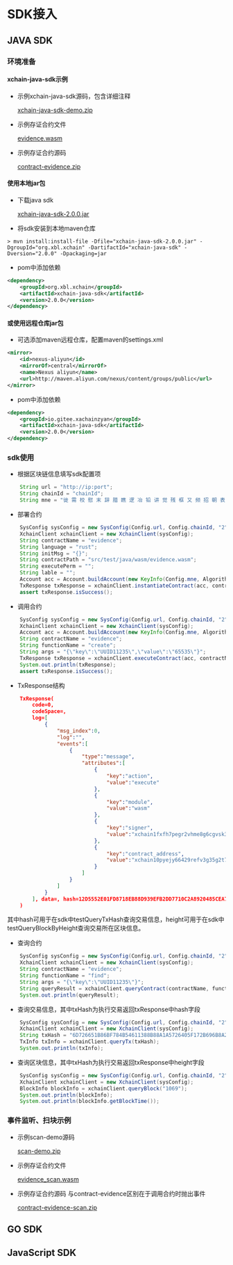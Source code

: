 # SDK接入

## JAVA SDK

### 环境准备

#### xchain-java-sdk示例
- 示例xchain-java-sdk源码，包含详细注释

   [xchain-java-sdk-demo.zip](https://github.com/XAbaiyangdian/xchaindoc/raw/master/source/application/contract/xchain-java-sdk-demo.zip)

- 示例存证合约文件

   [evidence.wasm](https://github.com/XAbaiyangdian/xchaindoc/raw/master/source/application/contract/evidence.wasm)
- 示例存证合约源码

   [contract-evidence.zip](https://github.com/XAbaiyangdian/xchaindoc/raw/master/source/application/contract/contract-evidence.zip)

#### 使用本地jar包
- 下载java sdk

  [xchain-java-sdk-2.0.0.jar](https://github.com/XAbaiyangdian/xchaindoc/raw/master/source/application/xchain-java-sdk-2.0.0.jar)

- 将sdk安装到本地maven仓库
```shell script
> mvn install:install-file -Dfile="xchain-java-sdk-2.0.0.jar" -DgroupId="org.xbl.xchain" -DartifactId="xchain-java-sdk" -Dversion="2.0.0" -Dpackaging=jar
```

- pom中添加依赖
```xml
<dependency>
    <groupId>org.xbl.xchain</groupId>
    <artifactId>xchain-java-sdk</artifactId>
    <version>2.0.0</version>
</dependency>
```

#### 或使用远程仓库jar包
- 可选添加maven远程仓库，配置maven的settings.xml
```xml
<mirror>
	<id>nexus-aliyun</id>
	<mirrorOf>central</mirrorOf>
	<name>Nexus aliyun</name>
	<url>http://maven.aliyun.com/nexus/content/groups/public</url>
</mirror>
```
- pom中添加依赖
```xml
<dependency>
    <groupId>io.gitee.xachainzyan</groupId>
    <artifactId>xchain-java-sdk</artifactId>
    <version>2.0.0</version>
</dependency>
```

### sdk使用
- 根据区块链信息填写sdk配置项
```java
    String url = "http://ip:port";
    String chainId = "chainId";
    String mne = "徙 需 校 慰 末 辞 腊 瞧 逻 冶 铅 讲 觉 残 框 又 频 招 朝 表 离 链 电 闲";
```

- 部署合约
```java
    SysConfig sysConfig = new SysConfig(Config.url, Config.chainId, "2");
    XchainClient xchainClient = new XchainClient(sysConfig);
    String contractName = "evidence";
    String language = "rust";
    String initMsg = "{}";
    String contractPath = "src/test/java/wasm/evidence.wasm";
    String executePerm = "";
    String lable = "";
    Account acc = Account.buildAccount(new KeyInfo(Config.mne, AlgorithmType.SM2));
    TxResponse txResponse = xchainClient.instantiateContract(acc, contractName, language, contractFile, initMsg, PermissionPolicy.POLICY_DROP, executePerm, label);
    assert txResponse.isSuccess();
```

- 调用合约
```java
    SysConfig sysConfig = new SysConfig(Config.url, Config.chainId, "2");
    XchainClient xchainClient = new XchainClient(sysConfig);
    Account acc = Account.buildAccount(new KeyInfo(Config.mne, AlgorithmType.SM2));
    String contractName = "evidence";
    String functionName = "create";
    String args = "{\"key\":\"UUID11235\",\"value\":\"65535\"}";
    TxResponse txResponse = xchainClient.executeContract(acc, contractName, functionName, args);
    System.out.println(txResponse);
    assert txResponse.isSuccess();
```
- TxResponse结构
```json
    TxResponse(
        code=0, 
        codeSpace=, 
        log=[
            {
                "msg_index":0,
                "log":"",
                "events":[
                    {
                        "type":"message",
                        "attributes":[
                            {
                                "key":"action",
                                "value":"execute"
                            },
                            {
                                "key":"module",
                                "value":"wasm"
                            },
                            {
                                "key":"signer",
                                "value":"xchain1fxfh7pegr2vhme8g6cgvsk3h760a7su8d7x3wn"
                            },
                            {
                                "key":"contract_address",
                                "value":"xchain10pyejy66429refv3g35g2t7am0was7yahxdaan"
                            }
                        ]
                    }
                ]
            }
        ], data=, hash=12D5552E01FD8718EB88D939EFB2DD7710C2A8920485CEA77321020E101DFD97, height=52255, proposalId=null
    )
```
其中hash可用于在sdk中testQueryTxHash查询交易信息，height可用于在sdk中testQueryBlockByHeight查询交易所在区块信息。
- 查询合约
```java
    SysConfig sysConfig = new SysConfig(Config.url, Config.chainId, "2");
    XchainClient xchainClient = new XchainClient(sysConfig);
    String contractName = "evidence";
    String functionName = "find";
    String args = "{\"key\":\"UUID11235\"}";
    String queryResult = xchainClient.queryContract(contractName, functionName, args);
    System.out.println(queryResult);
```
- 查询交易信息，其中txHash为执行交易返回txResponse中hash字段
```java
    SysConfig sysConfig = new SysConfig(Config.url, Config.chainId, "2");
    XchainClient xchainClient = new XchainClient(sysConfig);
    String txHash = "6D726651B86BF784B54611388B88A1A5726405F172B696B8A23CB0D3D380AF77";
    TxInfo txInfo = xchainClient.queryTx(txHash);
    System.out.println(txInfo);
```
- 查询区块信息，其中txHash为执行交易返回txResponse中height字段
```java
    SysConfig sysConfig = new SysConfig(Config.url, Config.chainId, "2");
    XchainClient xchainClient = new XchainClient(sysConfig);
    BlockInfo blockInfo = xchainClient.queryBlock("1069");
    System.out.println(blockInfo);
    System.out.println(blockInfo.getBlockTime());
```
### 事件监听、扫块示例
- 示例scan-demo源码

   [scan-demo.zip](https://github.com/XAbaiyangdian/xchaindoc/raw/master/source/application/contract/scan-demo.zip)

- 示例存证合约文件

   [evidence_scan.wasm](https://github.com/XAbaiyangdian/xchaindoc/raw/master/source/application/contract/evidence_scan.wasm)
- 示例存证合约源码 与contract-evidence区别在于调用合约时抛出事件

   [contract-evidence-scan.zip](https://github.com/XAbaiyangdian/xchaindoc/raw/master/source/application/contract/contract-evidence_scan.zip)

## GO SDK

## JavaScript SDK
